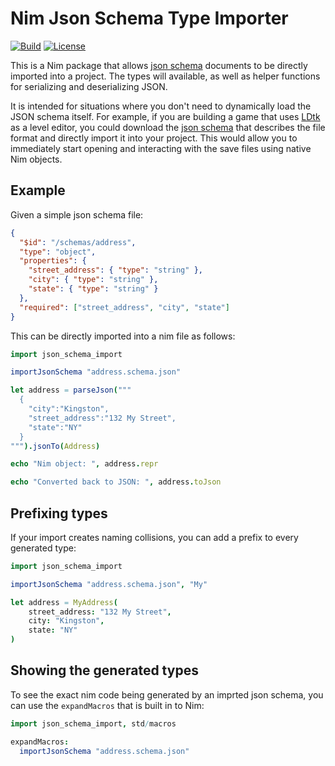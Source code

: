 # Nim Json Schema Type Importer

[![Build](https://github.com/Nycto/NimJsonSchemaTypes/actions/workflows/build.yml/badge.svg)](https://github.com/Nycto/NimJsonSchemaTypes/actions/workflows/build.yml)
[![License](https://img.shields.io/badge/License-MIT-blue.svg)](https://github.com/Nycto/NimJsonSchemaTypes/blob/main/LICENSE)

This is a Nim package that allows [json schema](https://json-schema.org) documents to be directly
imported into a project. The types will available, as well as helper functions for serializing
and deserializing JSON.

It is intended for situations where you don't need to dynamically load the JSON schema itself. For example, if you
are building a game that uses [LDtk](https://ldtk.io) as a level editor, you could download the
[json schema](https://ldtk.io/docs/game-dev/json-overview/json-schema/) that describes the file format and directly
import it into your project. This would allow you to immediately start opening and interacting with the save
files using native Nim objects.

## Example

Given a simple json schema file:

```json address.schema.json
{
  "$id": "/schemas/address",
  "type": "object",
  "properties": {
    "street_address": { "type": "string" },
    "city": { "type": "string" },
    "state": { "type": "string" }
  },
  "required": ["street_address", "city", "state"]
}
```

This can be directly imported into a nim file as follows:

```nim basic.nim
import json_schema_import

importJsonSchema "address.schema.json"

let address = parseJson("""
  {
    "city":"Kingston",
    "street_address":"132 My Street",
    "state":"NY"
  }
""").jsonTo(Address)

echo "Nim object: ", address.repr

echo "Converted back to JSON: ", address.toJson
```

## Prefixing types

If your import creates naming collisions, you can add a prefix to every generated type:

```nim typePrefix.nim
import json_schema_import

importJsonSchema "address.schema.json", "My"

let address = MyAddress(
    street_address: "132 My Street",
    city: "Kingston",
    state: "NY"
)
```

## Showing the generated types

To see the exact nim code being generated by an imprted json schema, you can use the `expandMacros` that is
built in to Nim:

```nim expandMacros.nim
import json_schema_import, std/macros

expandMacros:
  importJsonSchema "address.schema.json"
```